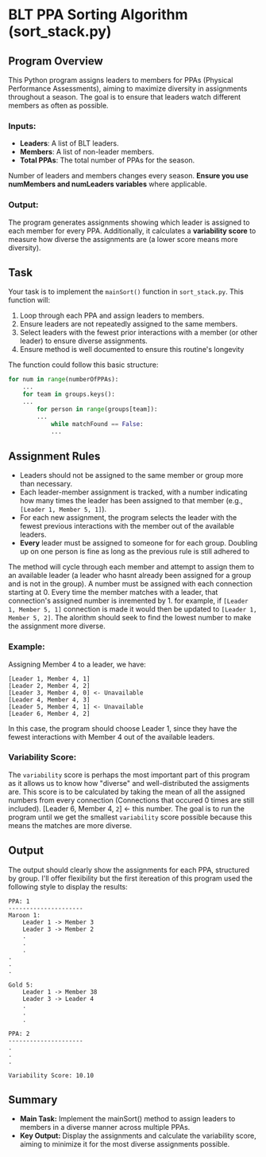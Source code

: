 # BLT PPA Sorting Algorithm (sort_stack.py)

## Program Overview
This Python program assigns leaders to members for PPAs (Physical Performance Assessments), aiming to maximize diversity in assignments throughout a season. The goal is to ensure that leaders watch different members as often as possible.

### Inputs:
- **Leaders**: A list of BLT leaders.
- **Members**: A list of non-leader members. 
- **Total PPAs**: The total number of PPAs for the season.

Number of leaders and members changes every season. <b>Ensure you use numMembers and numLeaders variables</b> where applicable.

### Output:
The program generates assignments showing which leader is assigned to each member for every PPA. Additionally, it calculates a **variability score** to measure how diverse the assignments are (a lower score means more diversity).

## Task
Your task is to implement the `mainSort()` function in `sort_stack.py`. This function will:
1. Loop through each PPA and assign leaders to members.
2. Ensure leaders are not repeatedly assigned to the same members.
3. Select leaders with the fewest prior interactions with a member (or other leader) to ensure diverse assignments.
4. Ensure method is well documented to ensure this routine's longevity

The function could follow this basic structure:

```python
for num in range(numberOfPPAs):
    ...
    for team in groups.keys():
    ...
        for person in range(groups[team]):
        ...
            while matchFound == False:
            ...
```

## Assignment Rules
- Leaders should not be assigned to the same member or group more than necessary.
- Each leader-member assignment is tracked, with a number indicating how many times the leader has been assigned to that member (e.g., `[Leader 1, Member 5, 1]`).
- For each new assignment, the program selects the leader with the fewest previous interactions with the member out of the available leaders.
- <b>Every</b> leader must be assigned to someone for for each group. Doubling up on one person is fine as long as the previous rule is still adhered to

The method will cycle through each member and attempt to assign them to an available leader (a leader who hasnt already been assigned for a group and is not in the group). A number must be assigned with each connection starting at 0. Every time the member matches with a leader, that connection's assigned number is inremented by 1. for example, if `[Leader 1, Member 5, 1]` connection is made it would then be updated to `[Leader 1, Member 5, 2]`. The alorithm should seek to find the lowest number to make the assignment more diverse.
### Example:
Assigning Member 4 to a leader, we have:
```
[Leader 1, Member 4, 1]
[Leader 2, Member 4, 2]
[Leader 3, Member 4, 0] <- Unavailable
[Leader 4, Member 4, 3]
[Leader 5, Member 4, 1] <- Unavailable
[Leader 6, Member 4, 2]
```
In this case, the program should choose Leader 1, since they have the fewest interactions with Member 4 out of the available leaders.<br>

### Variability Score:
The `variability` score is perhaps the most important part of this program as it allows us to know how "diverse" and well-distributed the assigments are. This score is to be calculated by taking the mean of all the assigned numbers from every connection (Connections that occured 0 times are still included). [Leader 6, Member 4, `2`] <- this number. The goal is to run the program until we get the smallest `variability` score possible because this means the matches are more diverse.

## Output
The output should clearly show the assignments for each PPA, structured by group. I'll offer flexibility but the first itereation of this program used the following style to display the results:
```
PPA: 1
---------------------
Maroon 1:
    Leader 1 -> Member 3
    Leader 3 -> Member 2
    .
    .
    .
.
.
.

Gold 5:
    Leader 1 -> Member 38
    Leader 3 -> Leader 4
    .
    .
    .

PPA: 2
---------------------
.
.
.

Variability Score: 10.10
```
## Summary
- <b>Main Task:</b> Implement the mainSort() method to assign leaders to members in a diverse manner across multiple PPAs.
- <b>Key Output:</b> Display the assignments and calculate the variability score, aiming to minimize it for the most diverse assignments possible.
